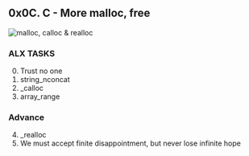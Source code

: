 ## 0x0C. C - More malloc, free

<img src="https://pic3.zhimg.com/v2-c1231962572792b381e24910187d04db_1440w.jpg?source=172ae18b" alt="malloc, calloc & realloc">

### ALX TASKS
0. Trust no one
1. string_nconcat
2. _calloc
3. array_range

### Advance
4. _realloc
5. We must accept finite disappointment, but never lose infinite hope
